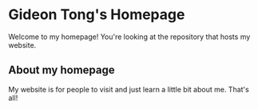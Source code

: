 # Gideon Tong's Homepage

Welcome to my homepage! You're looking at the repository that hosts my website.

## About my homepage

My website is for people to visit and just learn a little bit about me. That's all!
